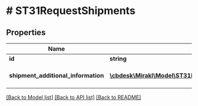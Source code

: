 # # ST31RequestShipments

## Properties

Name | Type | Description | Notes
------------ | ------------- | ------------- | -------------
**id** | **string** | Shipment id | [optional]
**shipment_additional_information** | [**\cbdesk\Mirakl\Model\ST31RequestShipmentsShipmentAdditionalInformation[]**](ST31RequestShipmentsShipmentAdditionalInformation.md) | Shipment additional information | [optional]

[[Back to Model list]](../../README.md#models) [[Back to API list]](../../README.md#endpoints) [[Back to README]](../../README.md)
